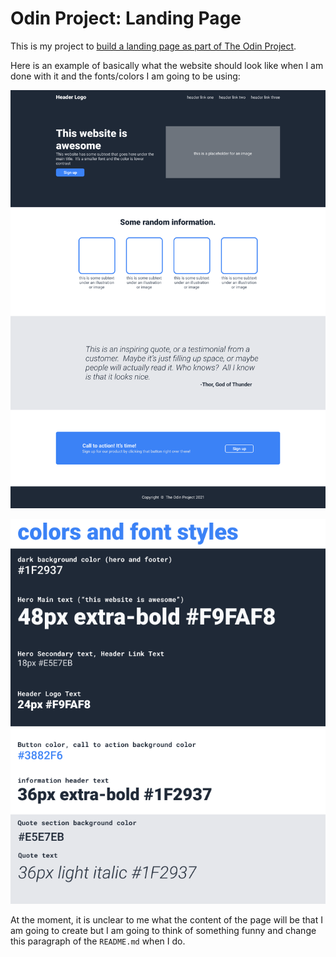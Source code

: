 # Odin Project: Landing Page

This is my project to [build a landing page as part of The Odin Project](https://www.theodinproject.com/lessons/foundations-landing-page).

Here is an example of basically what the website should look like when I am done with it and the fonts/colors I am going to be using:

![A pretty normal landing page that you would find on a modern website. It uses filler content in place of actual content and is meant to serve as a visual template.](images/example.png)

![A styleguide for the website depicted above, using cool blues, grays, and whites and the sans serif font Roboto.](images/specs.png)

At the moment, it is unclear to me what the content of the page will be that I am going to create but I am going to think of something funny and change this paragraph of the `README.md` when I do.